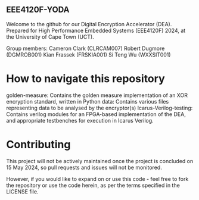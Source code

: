 ## EEE4120F-YODA

Welcome to the github for our Digital Encryption Accelerator (DEA).
Prepared for High Performance Embedded Systems (EEE4120F) 2024, at the University of Cape Town (UCT).

Group members:
Cameron Clark (CLRCAM007)
Robert Dugmore (DGMROB001)
Kian Frassek (FRSKIA001)
Si Teng Wu (WXXSIT001)

# How to navigate this repository

golden-measure: Contains the golden measure implementation of an XOR encryption standard, written in Python
data: Contains various files representing data to be analysed by the encryptor(s)
Icarus-Verilog-testing: Contains verilog modules for an FPGA-based implementation of the DEA, and appropriate testbenches for execution in Icarus Verilog.

# Contributing

This project will not be actively maintained once the project is concluded on 15 May 2024, so pull requests and issues will not be monitored. 

However, if you would like to expand on or use this code - feel free to fork the repository or use the code herein, as per the terms specified in the LICENSE file.
